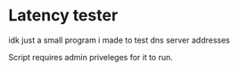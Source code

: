 # Latency tester
idk just a small program i made to test dns server addresses

Script requires admin priveleges for it to run.
